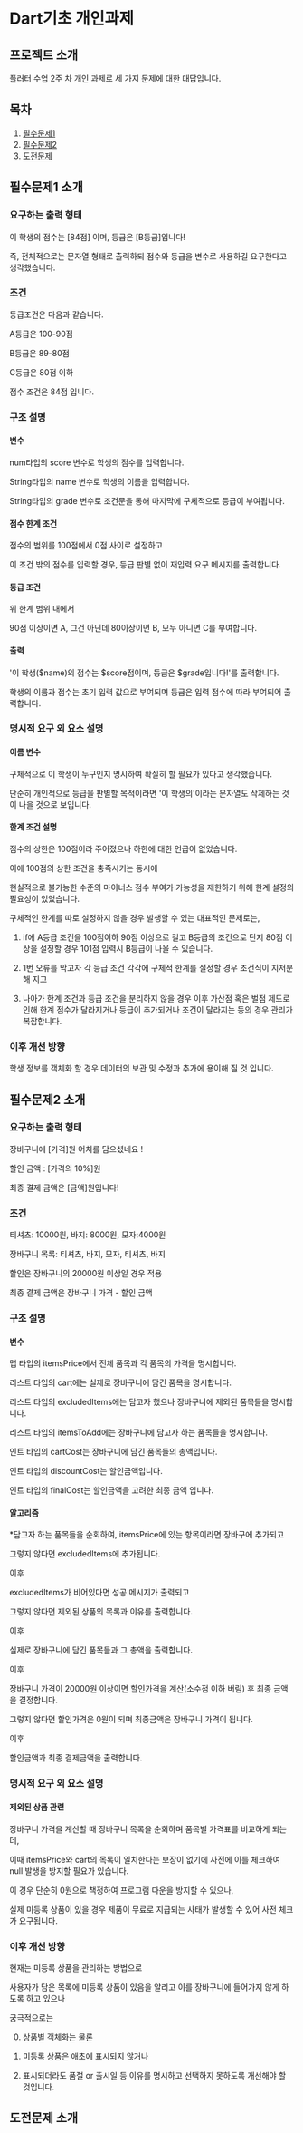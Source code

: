 # Dart기초 개인과제

## 프로젝트 소개
플러터 수업 2주 차 개인 과제로 세 가지 문제에 대한 대답입니다.

## 목차
1. [필수문제1](#필수문제1-소개)
2. [필수문제2](#필수문제2-소개)
3. [도전문제](#도전문제-소개)

## 필수문제1 소개
### 요구하는 출력 형태
이 학생의 점수는 [84점] 이며, 등급은 [B등급]입니다!

즉, 전체적으로는 문자열 형태로 출력하되 점수와 등급을 변수로 사용하길 요구한다고 생각했습니다.

### 조건
등급조건은 다음과 같습니다.

A등급은 100-90점

B등급은 89-80점

C등급은 80점 이하

점수 조건은 84점 입니다.

### 구조 설명
#### 변수
num타입의 score 변수로 학생의 점수를 입력합니다.

String타입의 name 변수로 학생의 이름을 입력합니다.

String타입의 grade 변수로 조건문을 통해 마지막에 구체적으로 등급이 부여됩니다.

#### 점수 한계 조건
점수의 범위를 100점에서 0점 사이로 설정하고

이 조건 밖의 점수를 입력할 경우, 등급 판별 없이 재입력 요구 메시지를 출력합니다.

#### 등급 조건
위 한계 범위 내에서

90점 이상이면 A, 그건 아닌데 80이상이면 B, 모두 아니면 C를 부여합니다.

#### 출력
'이 학생($name)의 점수는 $score점이며, 등급은 $grade입니다!'를 출력합니다.

학생의 이름과 점수는 초기 입력 값으로 부여되며 등급은 입력 점수에 따라 부여되어 출력합니다.

### 명시적 요구 외 요소 설명
#### 이름 변수
구체적으로 이 학생이 누구인지 명시하여 확실히 할 필요가 있다고 생각했습니다.

단순히 개인적으로 등급을 판별할 목적이라면 '이 학생의'이라는 문자열도 삭제하는 것이 나을 것으로 보입니다.

#### 한계 조건 설명
점수의 상한은 100점이라 주어졌으나 하한에 대한 언급이 없었습니다.

이에 100점의 상한 조건을 충족시키는 동시에

현실적으로 불가능한 수준의 마이너스 점수 부여가 가능성을 제한하기 위해 한계 설정의 필요성이 있었습니다.

구체적인 한계를 따로 설정하지 않을 경우 발생할 수 있는 대표적인 문제로는,

1. if에 A등급 조건을 100점이하 90점 이상으로 걸고 B등급의 조건으로 단지 80점 이상을 설정할 경우 101점 입력시 B등급이 나올 수 있습니다.
   
2. 1번 오류를 막고자 각 등급 조건 각각에 구체적 한계를 설정할 경우 조건식이 지저분해 지고
   
3. 나아가 한계 조건과 등급 조건을 분리하지 않을 경우 이후 가산점 혹은 벌점 제도로 인해 한계 점수가 달라지거나 등급이 추가되거나 조건이 달라지는 등의 경우 관리가 복잡합니다.

### 이후 개선 방향
학생 정보를 객체화 할 경우 데이터의 보관 및 수정과 추가에 용이해 질 것 입니다.

## 필수문제2 소개
### 요구하는 출력 형태
장바구니에 [가격]원 어치를 담으셨네요 !

할인 금액 : [가격의 10%]원

최종 결제 금액은 [금액]원입니다! 

### 조건
티셔츠: 10000원, 바지: 8000원, 모자:4000원

장바구니 목록: 티셔츠, 바지, 모자, 티셔츠, 바지

할인은 장바구니의 20000원 이상일 경우 적용

최종 결제 금액은 장바구니 가격 - 할인 금액

### 구조 설명
#### 변수
맵 타입의 itemsPrice에서 전체 품목과 각 품목의 가격을 명시합니다.

리스트 타입의 cart에는 실제로 장바구니에 담긴 품목을 명시합니다.

리스트 타입의 excludedItems에는 담고자 했으나 장바구니에 제외된 품목들을 명시합니다.

리스트 타입의 itemsToAdd에는 장바구니에 담고자 하는 품목들을 명시합니다. 

인트 타입의 cartCost는 장바구니에 담긴 품목들의 총액입니다.

인트 타입의 discountCost는 할인금액입니다.

인트 타입의 finalCost는 할인금액을 고려한 최종 금액 입니다.

#### 알고리즘
*담고자 하는 품목들을 순회하여, itemsPrice에 있는 항목이라면 장바구에 추가되고 

그렇지 않다면 excludedItems에 추가됩니다.

이후

excludedItems가 비어있다면 성공 메시지가 출력되고

그렇지 않다면 제외된 상품의 목록과 이유를 출력합니다.

이후

실제로 장바구니에 담긴 품목들과 그 총액을 출력합니다.

이후

장바구니 가격이 20000원 이상이면 할인가격을 계산(소수점 이하 버림) 후 최종 금액을 결정합니다.

그렇지 않다면 할인가격은 0원이 되며 최종금액은 장바구니 가격이 됩니다.

이후

할인금액과 최종 결제금액을 출력합니다.

### 명시적 요구 외 요소 설명
#### 제외된 상품 관련
장바구니 가격을 계산할 때 장바구니 목록을 순회하며 품목별 가격표를 비교하게 되는데,

이때 itemsPrice와 cart의 목록이 일치한다는 보장이 없기에 사전에 이를 체크하여 null 발생을 방지할 필요가 있습니다.

이 경우 단순히 0원으로 책정하여 프로그램 다운을 방지할 수 있으나,

실제 미등록 상품이 있을 경우 제품이 무료로 지급되는 사태가 발생할 수 있어 사전 체크가 요구됩니다.

### 이후 개선 방향
현재는 미등록 상품을 관리하는 방법으로

사용자가 담은 목록에 미등록 상품이 있음을 알리고 이를 장바구니에 들어가지 않게 하도록 하고 있으나

궁극적으로는 

0. 상품별 객체화는 물론

1. 미등록 상품은 애초에 표시되지 않거나

2. 표시되더라도 품절 or 출시일 등 이유를 명시하고 선택하지 못하도록 개선해야 할 것입니다. 

## 도전문제 소개












